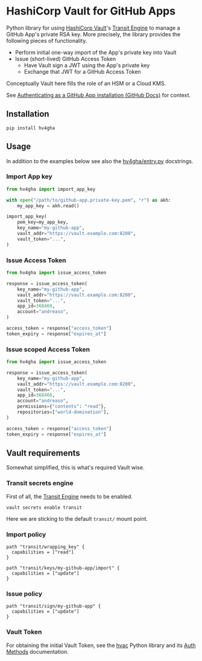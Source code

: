 # HashiCorp Vault for GitHub Apps

Python library for using [HashiCorp Vault][1]'s [Transit Engine][2] to
manage a GitHub App's private RSA key. More precisely, the library
provides the following pieces of functionality.

* Perform initial one-way import of the App's private key into Vault
* Issue (short-lived) GitHub Access Token
  * Have Vault sign a JWT using the App's private key
  * Exchange that JWT for a GitHub Access Token

Conceptually Vault here fills the role of an HSM or a Cloud KMS.

See [Authenticating as a GitHub App installation (GitHub Docs)][3] for context.

## Installation

```shell
pip install hv4gha
```

## Usage

In addition to the examples below see also the
[hv4gha/entry.py](https://github.com/andreaso/hv4gha/blob/main/hv4gha/entry.py) docstrings.

### Import App key

```python
from hv4gha import import_app_key

with open("/path/to/github-app.private-key.pem", "r") as akh:
    my_app_key = akh.read()

import_app_key(
    pem_key=my_app_key,
    key_name="my-github-app",
    vault_addr="https://vault.example.com:8200",
    vault_token="...",
)

```

### Issue Access Token

```python
from hv4gha import issue_access_token

response = issue_access_token(
    key_name="my-github-app",
    vault_addr="https://vault.example.com:8200",
    vault_token="...",
    app_id=368468,
    account="andreaso",
)

access_token = response["access_token"]
token_expiry = response["expires_at"]
```

### Issue scoped Access Token

```python
from hv4gha import issue_access_token

response = issue_access_token(
    key_name="my-github-app",
    vault_addr="https://vault.example.com:8200",
    vault_token="...",
    app_id=368468,
    account="andreaso",
    permissions={"contents": "read"},
    repositories=["world-domination"],
)

access_token = response["access_token"]
token_expiry = response["expires_at"]
```

## Vault requirements

Somewhat simplified, this is what's required Vault wise.

### Transit secrets engine

First of all, the [Transit Engine][2] needs to be enabled.

```shell
vault secrets enable transit
```

Here we are sticking to the default `transit/` mount point.

### Import policy

```HCL
path "transit/wrapping_key" {
  capabilities = ["read"]
}

path "transit/keys/my-github-app/import" {
  capabilities = ["update"]
}
```

### Issue policy

```HCL
path "transit/sign/my-github-app" {
  capabilities = ["update"]
}
```

### Vault Token

For obtaining the initial Vault Token, see the [hvac][4] Python
library and its [Auth Methods][5] documentation.


[1]: https://www.vaultproject.io/
[2]: https://developer.hashicorp.com/vault/docs/secrets/transit
[3]: https://docs.github.com/en/apps/creating-github-apps/authenticating-with-a-github-app/authenticating-as-a-github-app-installation
[4]: https://github.com/hvac/hvac
[5]: https://hvac.readthedocs.io/en/stable/usage/auth_methods/
